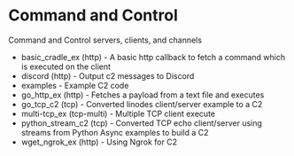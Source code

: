 # Command and Control

Command and Control servers, clients, and channels

* basic_cradle_ex (http) - A basic http callback to fetch a command which is executed on the client
* discord (http) - Output c2 messages to Discord
* examples - Example C2 code
* go_http_ex (http) - Fetches a payload from a text file and executes
* go_tcp_c2 (tcp) - Converted linodes client/server example to a C2
* multi-tcp_ex (tcp-multi) - Multiple TCP client execute
* python_stream_c2 (tcp) - Converted TCP echo client/server using streams from Python Async examples to build a C2
* wget_ngrok_ex (http) - Using Ngrok for C2
